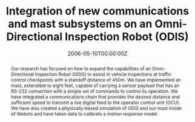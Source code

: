 ---
title: "Integration of new communications and mast subsystems on an Omni-Directional Inspection Robot (ODIS)"
authors:
- Alex-Cao
date: "2006-05-10T00:00:00Z"
doi: "https://doi.org/10.1117/12.738078"

# Schedule page publish date (NOT publication's date).
publishDate: "2020-08-18T00:00:00Z"

# Publication type.
# Legend: 0 = Uncategorized; 1 = Conference paper; 2 = Journal article;
# 3 = Preprint / Working Paper; 4 = Report; 5 = Book; 6 = Book section;
# 7 = Thesis; 8 = Patent
publication_types: ["1"]

# Publication name and optional abbreviated publication name.
publication: SPIE
publication_short: SPIE

abstract: "Our research has focused on how to expand the capabilities of an Omni-Directional Inspection Robot (ODIS) to assist in vehicle inspections at traffic control checkpoints with a standoff distance of 450m. We have implemented an mast, extendible to eight feet, capable of carrying a sensor payload that has an RS-232 connection with a simple set of commands to control its operation. We have integrated a communications chain that provides the desired distance and sufficient speed to transmit a live digital feed to the operator control unit (OCU). We have also created a physically-based simulation of ODIS and our mast inside of Webots and have taken data to calibrate a motion response model."

# Summary. An optional shortened abstract.
# summary: Lorem ipsum dolor sit amet, consectetur adipiscing elit. Duis posuere tellus ac convallis placerat. Proin tincidunt magna sed ex sollicitudin condimentum.

tags:
- Mobile robots
- Teleoperation
- Augmented teleoperation
- Wireless communications
- Omnidirectional drive


featured: false

links:
- name: Online Access
  url: https://www.spiedigitallibrary.org/conference-proceedings-of-spie/6736/67360A/Integration-of-new-communications-and-mast-subsystems-on-an-Omni/10.1117/12.738078.short
# url_pdf: '#'
# url_code: '#'
# url_dataset: '#'
# url_poster: '#'
# url_project: ''
# url_slides: ''
# url_source: '#'
# url_video: '#'

# Featured image
# To use, add an image named `featured.jpg/png` to your page's folder. 
# image:
#   caption: ''
#   focal_point: ""
#   preview_only: false

# Associated Projects (optional).
#   Associate this publication with one or more of your projects.
#   Simply enter your project's folder or file name without extension.
#   E.g. `internal-project` references `content/project/internal-project/index.md`.
#   Otherwise, set `projects: []`.
# projects:


# Slides (optional).
#   Associate this publication with Markdown slides.
#   Simply enter your slide deck's filename without extension.
#   E.g. `slides: "example"` references `content/slides/example/index.md`.
#   Otherwise, set `slides: ""`.
slides: ""
---